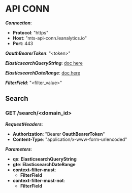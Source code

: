 # API CONN

**_Connection_**:

  - **Protocol**: "https"
  - **Host**: "mts-api-conn.leanalytics.io"
  - **Port**: 443

**_OauthBearerToken_**: "\<token\>"

**_ElasticsearchQueryString_**: [doc here](https://www.elastic.co/guide/en/elasticsearch/reference/current/query-dsl-query-string-query.html)

**_ElasticsearchDateRange_**: [doc here](https://www.elastic.co/guide/en/elasticsearch/reference/current/query-dsl-range-query.html#_date_format_in_range_queries)

**_FilterField_**: "\<filter_value\>"

## Search

### GET /search/\<domain_id\>

**_RequestHeaders_**:

  - **Authorization**: "Bearer **OauthBearerToken**"
  - **Content-Type**: "application/x-www-form-urlencoded"

**_Parameters_**:

  - **qs**: **ElasticsearchQueryString**
  - **gte**: **ElasticsearchDateRange**
  - **context-filter-must**:
    - **FilterField**
  - **context-filter-must-not**:
    - **FilterField**

